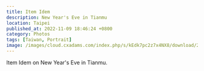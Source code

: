 ```yaml
---
title: Item Idem
description: New Year's Eve in Tianmu
location: Taipei
published_at: 2022-11-09 18:46:24 +0800
category: Photos
tags: [Taiwan, Portrait]
image: /images/cloud.cxadams.com/index.php/s/kEdk7pc2z7x4NX8/download/20220101-0005_Taipei_Tianmu_L1008032-0.jpg
---
```


Item Idem on New Year's Eve in Tianmu.
